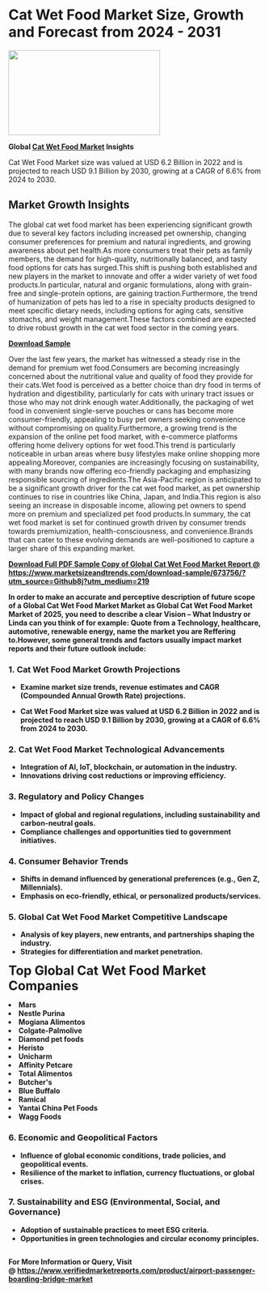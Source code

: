 <H1>Cat Wet Food Market Size, Growth and Forecast from 2024 - 2031</H1><img class="aligncenter size-medium wp-image-584254" src="https://thirdeyenews.in/wp-content/uploads/2024/09/Global-Market-Research-300x168.jpeg" alt="" width="300" height="168" /><p><strong>Global&nbsp;<a href="https://www.marketsizeandtrends.com/download-sample/673756/?utm_source=Github8j?utm_medium=219">Cat Wet Food Market</a> Insights</strong></p><p>Cat Wet Food Market size was valued at USD 6.2 Billion in 2022 and is projected to reach USD 9.1 Billion by 2030, growing at a CAGR of 6.6% from 2024 to 2030.</p><p><h2>Market Growth Insights</h2> <p>The global cat wet food market has been experiencing significant growth due to several key factors including increased pet ownership, changing consumer preferences for premium and natural ingredients, and growing awareness about pet health.As more consumers treat their pets as family members, the demand for high-quality, nutritionally balanced, and tasty food options for cats has surged.This shift is pushing both established and new players in the market to innovate and offer a wider variety of wet food products.In particular, natural and organic formulations, along with grain-free and single-protein options, are gaining traction.Furthermore, the trend of humanization of pets has led to a rise in specialty products designed to meet specific dietary needs, including options for aging cats, sensitive stomachs, and weight management.These factors combined are expected to drive robust growth in the cat wet food sector in the coming years.</p> <p><strong><a href="#">Download Sample</a></strong></p> <p>Over the last few years, the market has witnessed a steady rise in the demand for premium wet food.Consumers are becoming increasingly concerned about the nutritional value and quality of food they provide for their cats.Wet food is perceived as a better choice than dry food in terms of hydration and digestibility, particularly for cats with urinary tract issues or those who may not drink enough water.Additionally, the packaging of wet food in convenient single-serve pouches or cans has become more consumer-friendly, appealing to busy pet owners seeking convenience without compromising on quality.Furthermore, a growing trend is the expansion of the online pet food market, with e-commerce platforms offering home delivery options for wet food.This trend is particularly noticeable in urban areas where busy lifestyles make online shopping more appealing.Moreover, companies are increasingly focusing on sustainability, with many brands now offering eco-friendly packaging and emphasizing responsible sourcing of ingredients.The Asia-Pacific region is anticipated to be a significant growth driver for the cat wet food market, as pet ownership continues to rise in countries like China, Japan, and India.This region is also seeing an increase in disposable income, allowing pet owners to spend more on premium and specialized pet food products.In summary, the cat wet food market is set for continued growth driven by consumer trends towards premiumization, health-consciousness, and convenience.Brands that can cater to these evolving demands are well-positioned to capture a larger share of this expanding market.</p> <p><strong><a href="#"></p><p><span class=""><strong>Download Full PDF Sample Copy of Global Cat Wet Food Market Report</strong> @ <a href="https://www.marketsizeandtrends.com/download-sample/673756/?utm_source=Github8j?utm_medium=219" target="_blank">https://www.marketsizeandtrends.com/download-sample/673756/?utm_source=Github8j?utm_medium=219</a></span></p><p>In order to make an accurate and perceptive description of future scope of a Global&nbsp;Cat Wet Food Market Market as Global&nbsp;Cat Wet Food Market Market of 2025, you need to describe a clear Vision &ndash; What Industry or Linda can you think of for example: Quote from a Technology, healthcare, automotive, renewable energy, name the market you are Reffering to.However, some general trends and factors usually impact market reports and their future outlook include:</p><h3>1.&nbsp;<strong>Cat Wet Food Market Growth Projections</strong></h3><ul><li>Examine market size trends, revenue estimates and CAGR (Compounded Annual Growth Rate) projections.</li><li><p>Cat Wet Food Market size was valued at USD 6.2 Billion in 2022 and is projected to reach USD 9.1 Billion by 2030, growing at a CAGR of 6.6% from 2024 to 2030.</p></li></ul><h3>2.&nbsp;<strong>Cat Wet Food Market Technological Advancements</strong></h3><ul><li>Integration of AI, IoT, blockchain, or automation in the industry.</li><li>Innovations driving cost reductions or improving efficiency.</li></ul><h3>3.&nbsp;<strong>Regulatory and Policy Changes</strong></h3><ul><li>Impact of global and regional regulations, including sustainability and carbon-neutral goals.</li><li>Compliance challenges and opportunities tied to government initiatives.</li></ul><h3>4.&nbsp;<strong>Consumer Behavior Trends</strong></h3><ul><li>Shifts in demand influenced by generational preferences (e.g., Gen Z, Millennials).</li><li>Emphasis on eco-friendly, ethical, or personalized products/services.</li></ul><h3>5.&nbsp;<strong>Global Cat Wet Food Market Competitive Landscape</strong></h3><ul><li>Analysis of key players, new entrants, and partnerships shaping the industry.</li><li>Strategies for differentiation and market penetration.</li></ul><p data-pm-slice="1 1 []"><span style="color: inherit; font-family: inherit; font-size: 25px;">Top Global Cat Wet Food Market Companies</span></p><div class="" data-test-id=""><p><li>Mars</li><li> Nestle Purina</li><li> Mogiana Alimentos</li><li> Colgate-Palmolive</li><li> Diamond pet foods</li><li> Heristo</li><li> Unicharm</li><li> Affinity Petcare</li><li> Total Alimentos</li><li> Butcher's</li><li> Blue Buffalo</li><li> Ramical</li><li> Yantai China Pet Foods</li><li> Wagg Foods</li></p></div><h3>6.&nbsp;<strong>Economic and Geopolitical Factors</strong></h3><ul><li>Influence of global economic conditions, trade policies, and geopolitical events.</li><li>Resilience of the market to inflation, currency fluctuations, or global crises.</li></ul><h3>7.&nbsp;<strong>Sustainability and ESG (Environmental, Social, and Governance)</strong></h3><ul><li>Adoption of sustainable practices to meet ESG criteria.</li><li>Opportunities in green technologies and circular economy principles.</li></ul><h2><strong style="font-size: 14px;">For More Information or Query, Visit @&nbsp;</strong><a style="background-color: #ffffff; font-size: 14px;" href="https://www.marketsizeandtrends.com/report/cat-wet-food-market/" target="_blank">https://www.verifiedmarketreports.com/product/airport-passenger-boarding-bridge-market</a></h2>